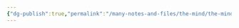 ```yaml
---
{"dg-publish":true,"permalink":"/many-notes-and-files/the-mind/the-mind/","noteIcon":"","created":"2025-10-09T21:03:37.897+02:00","updated":"2025-10-09T21:03:42.808+02:00"}
---
```


